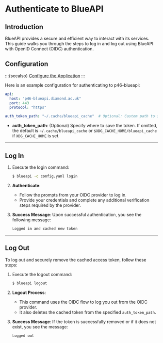 # Authenticate to BlueAPI

## Introduction
BlueAPI provides a secure and efficient way to interact with its services. This guide walks you through the steps to log in and log out using BlueAPI with OpenID Connect (OIDC) authentication.

## Configuration

:::{seealso}
[Configure the Application](./configure-app.md)
:::

Here is an example configuration  for authenticating to p46-blueapi:

```yaml
api:
  host: "p46-blueapi.diamond.ac.uk"
  port: 443
  protocol: "https"

auth_token_path: "~/.cache/blueapi_cache"  # Optional: Custom path to store the token
```

- **auth_token_path**: (Optional) Specify where to save the token. If omitted, the default is `~/.cache/blueapi_cache` or `$XDG_CACHE_HOME/blueapi_cache` if `XDG_CACHE_HOME` is set.

---

## Log In

1. Execute the login command:

   ```bash
   $ blueapi -c config.yaml login
   ```

2. **Authenticate**:
   - Follow the prompts from your OIDC provider to log in.
   - Provide your credentials and complete any additional verification steps required by the provider.

3. **Success Message**:
   Upon successful authentication, you see the following message:

   ```
   Logged in and cached new token
   ```

---

## Log Out

To log out and securely remove the cached access token, follow these steps:

1. Execute the logout command:

   ```bash
   $ blueapi logout
   ```

2. **Logout Process**:
   - This command uses the OIDC flow to log you out from the OIDC provider.
   - It also deletes the cached token from the specified `auth_token_path`.

3. **Success Message**:
   If the token is successfully removed or if it does not exist, you see the message:

   ```
   Logged out
   ```
